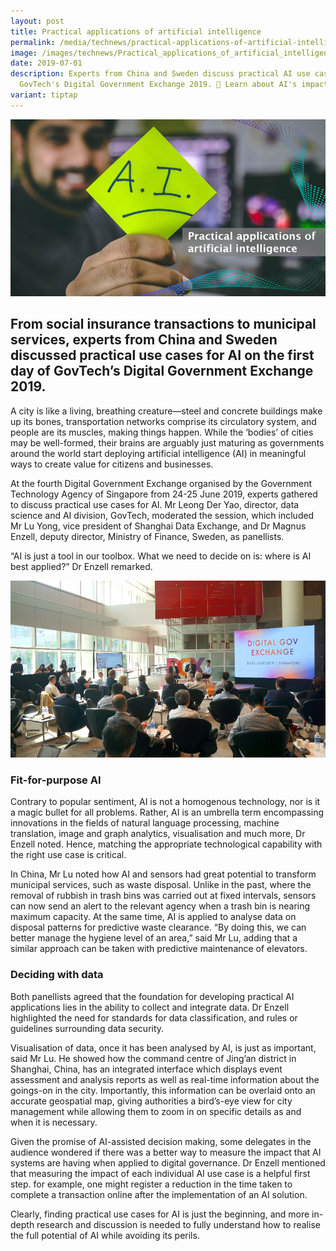 ```yaml
---
layout: post
title: Practical applications of artificial intelligence
permalink: /media/technews/practical-applications-of-artificial-intelligence/
image: /images/technews/Practical_applications_of_artificial_intelligence_1.jpg
date: 2019-07-01
description: Experts from China and Sweden discuss practical AI use cases at
  GovTech's Digital Government Exchange 2019. 🤖 Learn about AI's impact!
variant: tiptap
---
```

![Practical applications of artificial intelligence](/images/technews/practical-applications-of-artificial-intelligence-smart-nation-govtech-header.jpg)

From social insurance transactions to municipal services, experts from China and Sweden discussed practical use cases for AI on the first day of GovTech’s Digital Government Exchange 2019.
---

A city is like a living, breathing creature—steel and concrete buildings make up its bones, transportation networks comprise its circulatory system, and people are its muscles, making things happen. While the ‘bodies’ of cities may be well-formed, their brains are arguably just maturing as governments around the world start deploying artificial intelligence (AI) in meaningful ways to create value for citizens and businesses.

At the fourth Digital Government Exchange organised by the Government Technology Agency of Singapore from 24-25 June 2019, experts gathered to discuss practical use cases for AI. Mr Leong Der Yao, director, data science and AI division, GovTech, moderated the session, which included Mr Lu Yong, vice president of Shanghai Data Exchange, and Dr Magnus Enzell, deputy director, Ministry of Finance, Sweden, as panellists.

“AI is just a tool in our toolbox. What we need to decide on is: where is AI best applied?” Dr Enzell remarked.

![Practical applications of artificial intelligence at DGX 2019](/images/technews/practical-applications-of-artificial-intelligence-part2.png)

### **Fit-for-purpose AI**

Contrary to popular sentiment, AI is not a homogenous technology, nor is it a magic bullet for all problems. Rather, AI is an umbrella term encompassing innovations in the fields of natural language processing, machine translation, image and graph analytics, visualisation and much more, Dr Enzell noted. Hence, matching the appropriate technological capability with the right use case is critical. 

In China, Mr Lu noted how AI and sensors had great potential to transform municipal services, such as waste disposal. Unlike in the past, where the removal of rubbish in trash bins was carried out at fixed intervals, sensors can now send an alert to the relevant agency when a trash bin is nearing maximum capacity. At the same time, AI is applied to analyse data on disposal patterns for predictive waste clearance. “By doing this, we can better manage the hygiene level of an area,” said Mr Lu, adding that a similar approach can be taken with predictive maintenance of elevators.

### **Deciding with data**

Both panellists agreed that the foundation for developing practical AI applications lies in the ability to collect and integrate data. Dr Enzell highlighted the need for standards for data classification, and rules or guidelines surrounding data security. 

Visualisation of data, once it has been analysed by AI, is just as important, said Mr Lu. He showed how the command centre of Jing’an district in Shanghai, China, has an integrated interface which displays event assessment and analysis reports as well as real-time information about the goings-on in the city. Importantly, this information can be overlaid onto an accurate geospatial map, giving authorities a bird’s-eye view for city management while allowing them to zoom in on specific details as and when it is necessary.

Given the promise of AI-assisted decision making, some delegates in the audience wondered if there was a better way to measure the impact that AI systems are having when applied to digital governance. Dr Enzell mentioned that measuring the impact of each individual AI use case is a helpful first step. for example, one might register a reduction in the time taken to complete a transaction online after the implementation of an AI solution.

Clearly, finding practical use cases for AI is just the beginning, and more in-depth research and discussion is needed to fully understand how to realise the full potential of AI while avoiding its perils.